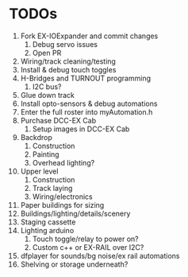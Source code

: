 # TODOs

1. Fork EX-IOExpander and commit changes
    1. Debug servo issues
    1. Open PR
1. Wiring/track cleaning/testing
1. Install & debug touch toggles
1. H-Bridges and TURNOUT programming
    1. I2C bus?
1. Glue down track
1. Install opto-sensors & debug automations
1. Enter the full roster into myAutomation.h
1. Purchase DCC-EX Cab
    1. Setup images in DCC-EX Cab
1. Backdrop
    1. Construction
    1. Painting
    1. Overhead lighting?
1. Upper level
    1. Construction
    1. Track laying
    1. Wiring/electronics
1. Paper buildings for sizing
1. Buildings/lighting/details/scenery
1. Staging cassette
1. Lighting arduino
    1. Touch toggle/relay to power on?
    1. Custom c++ or EX-RAIL over I2C?
1. dfplayer for sounds/bg noise/ex rail automations
1. Shelving or storage underneath?
